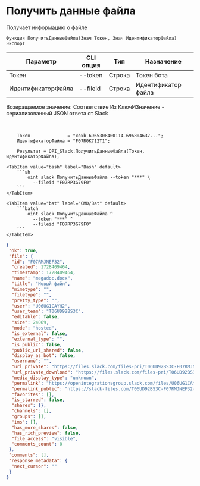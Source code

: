 ﻿---
sidebar_position: 3
---

# Получить данные файла
 Получает информацию о файле



`Функция ПолучитьДанныеФайла(Знач Токен, Знач ИдентификаторФайла) Экспорт`

  | Параметр | CLI опция | Тип | Назначение |
  |-|-|-|-|
  | Токен | --token | Строка | Токен бота |
  | ИдентификаторФайла | --fileid | Строка | Идентификатор файла |

  
  Возвращаемое значение:   Соответствие Из КлючИЗначение - сериализованный JSON ответа от Slack

<br/>




```bsl title="Пример кода"
    Токен              = "xoxb-6965308400114-696804637...";
    ИдентификаторФайла = "F07R0K712T1";

    Результат = OPI_Slack.ПолучитьДанныеФайла(Токен, ИдентификаторФайла);
```
    

 <Tabs>
  
    <TabItem value="bash" label="Bash" default>
        ```sh
            oint slack ПолучитьДанныеФайла --token "***" \
              --fileid "F07RP3G79F0"
        ```
    </TabItem>
  
    <TabItem value="bat" label="CMD/Bat" default>
        ```batch
            oint slack ПолучитьДанныеФайла ^
              --token "***" ^
              --fileid "F07RP3G79F0"
        ```
    </TabItem>
</Tabs>


```json title="Результат"
{
 "ok": true,
 "file": {
  "id": "F07RMJNEF32",
  "created": 1728409464,
  "timestamp": 1728409464,
  "name": "megadoc.docx",
  "title": "Новый файл",
  "mimetype": "",
  "filetype": "",
  "pretty_type": "",
  "user": "U06UG1CAYH2",
  "user_team": "T06UD92BS3C",
  "editable": false,
  "size": 24069,
  "mode": "hosted",
  "is_external": false,
  "external_type": "",
  "is_public": false,
  "public_url_shared": false,
  "display_as_bot": false,
  "username": "",
  "url_private": "https://files.slack.com/files-pri/T06UD92BS3C-F07RMJNEF32/megadoc.docx",
  "url_private_download": "https://files.slack.com/files-pri/T06UD92BS3C-F07RMJNEF32/download/megadoc.docx",
  "media_display_type": "unknown",
  "permalink": "https://openintegrationsgroup.slack.com/files/U06UG1CAYH2/F07RMJNEF32/megadoc.docx",
  "permalink_public": "https://slack-files.com/T06UD92BS3C-F07RMJNEF32-40bbd2cc47",
  "favorites": [],
  "is_starred": false,
  "shares": {},
  "channels": [],
  "groups": [],
  "ims": [],
  "has_more_shares": false,
  "has_rich_preview": false,
  "file_access": "visible",
  "comments_count": 0
 },
 "comments": [],
 "response_metadata": {
  "next_cursor": ""
 }
}
```
